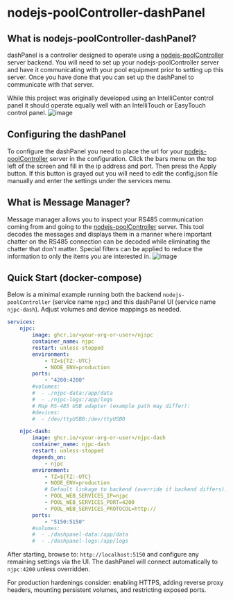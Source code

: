 ﻿# nodejs-poolController-dashPanel
## What is nodejs-poolController-dashPanel?
dashPanel is a controller designed to operate using a [nodejs-poolController](https://github.com/tagyoureit/nodejs-poolController) server backend.  You will need to set up your nodejs-poolController server and have it communicating with your pool equipment prior to setting up this server.  Once you have done that you can set up the dashPanel to communicate with that server.

While this project was originally developed using an IntelliCenter control panel it should operate equally well with an IntelliTouch or EasyTouch control panel.
![image](https://user-images.githubusercontent.com/47839015/83304160-38a86780-a1b3-11ea-8214-442db6c6bdc4.png)

## Configuring the dashPanel
To configure the dashPanel you need to place the url for your [nodejs-poolController](https://github.com/tagyoureit/nodejs-poolController) server in the configuration.  Click the bars menu on the top left of the screen and fill in the ip address and port.  Then press the Apply button.  If this button is grayed out you will need to edit the config.json file manually and enter the settings under the services menu.

## What is Message Manager?
Message manager allows you to inspect your RS485 communication coming from and going to the [nodejs-poolController](https://github.com/tagyoureit/nodejs-poolController) server.  This tool decodes the messages and displays them in a manner where important chatter on the RS485 connection can be decoded while eliminating the chatter that don't matter.  Special filters can be applied to reduce the information to only the items you are interested in.
![image](https://user-images.githubusercontent.com/47839015/83314254-7a92d700-a1ce-11ea-8891-545db084624e.png)

## Quick Start (docker-compose)
Below is a minimal example running both the backend `nodejs-poolController` (service name `njpc`) and this dashPanel UI (service name `njpc-dash`). Adjust volumes and device mappings as needed.

```yaml
services:
	njpc:
		image: ghcr.io/<your-org-or-user>/njspc
		container_name: njpc
		restart: unless-stopped
		environment:
			- TZ=${TZ:-UTC}
			- NODE_ENV=production
		ports:
			- "4200:4200"
		#volumes:
		#  - ./njpc-data:/app/data
		#  - ./njpc-logs:/app/logs
		# Map RS-485 USB adapter (example path may differ):
		#devices:
		#  - /dev/ttyUSB0:/dev/ttyUSB0

	njpc-dash:
		image: ghcr.io/<your-org-or-user>/njpc-dash
		container_name: njpc-dash
		restart: unless-stopped
		depends_on:
			- njpc
		environment:
			- TZ=${TZ:-UTC}
			- NODE_ENV=production
			# Default linkage to backend (override if backend differs):
			- POOL_WEB_SERVICES_IP=njpc
			- POOL_WEB_SERVICES_PORT=4200
			- POOL_WEB_SERVICES_PROTOCOL=http://
		ports:
			- "5150:5150"
		#volumes:
		#  - ./dashpanel-data:/app/data
		#  - ./dashpanel-logs:/app/logs

```

After starting, browse to: `http://localhost:5150` and configure any remaining settings via the UI. The dashPanel will connect automatically to `njpc:4200` unless overridden.

For production hardenings consider: enabling HTTPS, adding reverse proxy headers, mounting persistent volumes, and restricting exposed ports.


